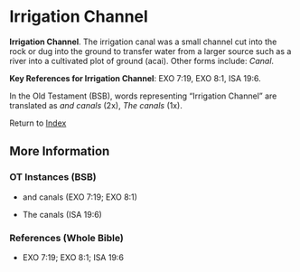 # Irrigation Channel
**Irrigation Channel**. 
The irrigation canal was a small channel cut into the rock or dug into the ground to transfer water from a larger source such as a river into a cultivated plot of ground (acai). 
Other forms include: 
*Canal*. 


**Key References for Irrigation Channel**: 
EXO 7:19, EXO 8:1, ISA 19:6. 


In the Old Testament (BSB), words representing “Irrigation Channel” are translated as 
*and canals* (2x), *The canals* (1x). 




Return to [Index](00-Index.md)

## More Information

### OT Instances (BSB)

* and canals (EXO 7:19; EXO 8:1)

* The canals (ISA 19:6)



### References (Whole Bible)

* EXO 7:19; EXO 8:1; ISA 19:6



